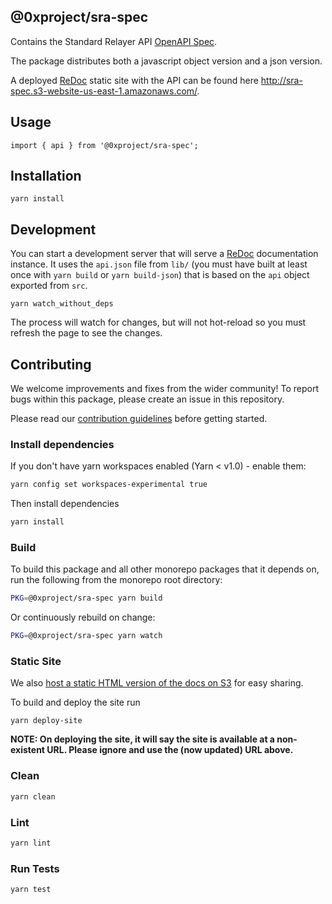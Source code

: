 ## @0xproject/sra-spec

Contains the Standard Relayer API [OpenAPI Spec](https://github.com/OAI/OpenAPI-Specification).

The package distributes both a javascript object version and a json version.

A deployed [ReDoc](https://github.com/Rebilly/ReDoc) static site with the API can be found here http://sra-spec.s3-website-us-east-1.amazonaws.com/.

## Usage

```
import { api } from '@0xproject/sra-spec';
```

## Installation

```
yarn install
```

## Development

You can start a development server that will serve a [ReDoc](https://github.com/Rebilly/ReDoc) documentation instance. It uses the `api.json` file from `lib/` (you must have built at least once with `yarn build` or `yarn build-json`) that is based on the `api` object exported from `src`.

```
yarn watch_without_deps
```

The process will watch for changes, but will not hot-reload so you must refresh the page to see the changes.

## Contributing

We welcome improvements and fixes from the wider community! To report bugs within this package, please create an issue in this repository.

Please read our [contribution guidelines](../../CONTRIBUTING.md) before getting started.

### Install dependencies

If you don't have yarn workspaces enabled (Yarn < v1.0) - enable them:

```bash
yarn config set workspaces-experimental true
```

Then install dependencies

```bash
yarn install
```

### Build

To build this package and all other monorepo packages that it depends on, run the following from the monorepo root directory:

```bash
PKG=@0xproject/sra-spec yarn build
```

Or continuously rebuild on change:

```bash
PKG=@0xproject/sra-spec yarn watch
```

### Static Site

We also [host a static HTML version of the docs on S3](http://sra-spec.s3-website-us-east-1.amazonaws.com/) for easy sharing.

To build and deploy the site run

```
yarn deploy-site
```

**NOTE: On deploying the site, it will say the site is available at a non-existent URL. Please ignore and use the (now updated) URL above.**

### Clean

```bash
yarn clean
```

### Lint

```bash
yarn lint
```

### Run Tests

```bash
yarn test
```
